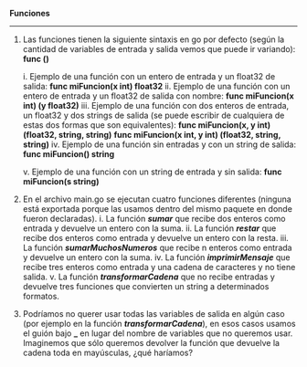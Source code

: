 **Funciones**
***

1. Las funciones tienen la siguiente sintaxis en go por defecto (según la cantidad de variables de entrada y salida vemos que puede ir variando): 
**func <nombre>(<entradas>) <salidas>**

    i. Ejemplo de una función con un entero de entrada y un float32 de salida:
**func miFuncion(x int) float32**
    ii. Ejemplo de una función con un entero de entrada y un float32 de salida con nombre:
**func miFuncion(x int) (y float32)**
    iii. Ejemplo de una función con dos enteros de entrada, un float32 y dos strings de salida (se puede escribir de cualquiera de estas dos formas que son equivalentes):
**func miFuncion(x, y int) (float32, string, string)**
**func miFuncion(x int, y int) (float32, string, string)**
    iv. Ejemplo de una función sin entradas y con un string de salida:
**func miFuncion() string**

    v. Ejemplo de una función con un string de entrada y sin salida:
**func miFuncion(s string)**

2. En el archivo main.go se ejecutan cuatro funciones diferentes (ninguna está exportada porque las usamos dentro del mismo paquete en donde fueron declaradas).
    i. La función ***sumar*** que recibe dos enteros como entrada y devuelve un entero con la suma.
    ii. La función ***restar***  que recibe dos enteros como entrada y devuelve un entero con la resta.
    iii. La función ***sumarMuchosNumeros***  que recibe n enteros como entrada y devuelve un entero con la suma.
    iv. La función ***imprimirMensaje***  que recibe tres enteros como entrada y una cadena de caracteres y no tiene salida.
    v. La función ***transformarCadena*** que no recibe entradas y devuelve tres funciones que convierten un string a determinados formatos.

3. Podríamos no querer usar todas las variables de salida en algún caso (por ejemplo en la función ***transformarCadena***), en esos casos usamos el guión bajo **_** en lugar del nombre de variables que no queremos usar. Imaginemos que sólo queremos devolver la función que devuelve la cadena toda en mayúsculas, ¿qué haríamos?



